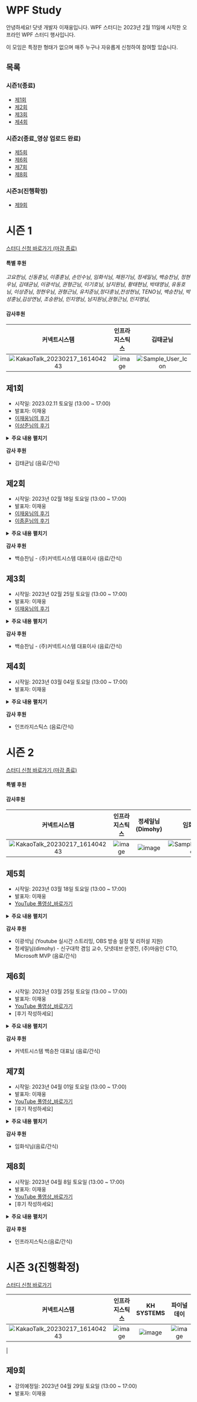 # WPF Study
안녕하세요! 닷넷 개발자 이재웅입니다.
WPF 스터디는 2023년 2월 11일에 시작한 오프라인 WPF 스터디 행사입니다. 

이 모임은 특정한 형태가 없으며 매주 누구나 자유롭게 신청하여 참여할 있습니다.
## 목록
### 시즌1(종료)
- [제1회](#제1회)
- [제2회](#제2회)
- [제3회](#제3회)
- [제4회](#제4회)
### 시즌2(종료_영상 업로드 완료)
- [제5회](#제5회)
- [제6회](#제6회)
- [제7회](#제7회)
- [제8회](#제8회)
### 시즌3(진행확정)
- [제9회](#제9회)


# 시즌 1
[스터디 신청 바로가기 (마감 종료)](https://forum.dotnetdev.kr/t/wpf-1/5856)

#### 특별 후원
_고요한님_, _신동훈님_, _이종훈님_, _손민수님_, _임화식님_, _채원기님_, _정세일님_, _백승찬님_, _정현우님_, _김태균님_, _이광석님_, _권형근님_, _이기호님_, _남지원님_, _황태현님_, _박태영님_, _유동호님_, _이상준님_, _정현우님_, _권형근님_, _유치준님_,_정다훈님_,_전성현님_, _TENO님_, _백승찬님_, _박성훈님_,_김상연님_,  _조승완님_, _민지영님_, _남지원님_,_권형근님_, _민지영님_,


#### 감사후원

| 커넥트시스템 | 인프라지스틱스 | 김태균님 |
|:----------:|:--------------:|:-------:|
| ![KakaoTalk_20230217_161404243](https://user-images.githubusercontent.com/52397976/219579720-b737caae-42a3-47e4-9c2d-0cce0cf52118.png) | ![image](https://user-images.githubusercontent.com/52397976/219578245-f4b4772c-70d3-4760-9e0a-92f3e69e475b.png) | ![Sample_User_Icon](https://user-images.githubusercontent.com/52397976/231370899-70e4eccb-018f-44af-afa1-a5d1beb3f640.png) |


 ## 제1회
- 시작일: 2023.02.11 토요일 (13:00 ~ 17:00)
- 발표자: 이재웅
- [이재웅님의 후기](https://forum.dotnetdev.kr/t/wpf-1/6023)
- [이상준님의 후기](https://forum.dotnetdev.kr/t/wpf/5856/9?u=jamesnet)
<details>
<summary><b>주요 내용 펼치기</b></summary>
- Application
- Window
- StackPanel
- Grid
- Controls
- DataContext
- Bubbling/Tunneling
- Button
- Style
- TemplateBinding
- ContentTemplate
- DataTemplate
- Template
- ControlTemplate
- Trigger
- Binding
- Element Binding
- RelativeSource Binding
- IValueConverter
- CustomControl
- Themes
- DefaultStyleKey
- ApplyTemplate
- Part_
</details>

**감사 후원**
- 김태균님 (음료/간식)
 
## 제2회
- 시작일: 2023년 02월 18일 토요일 (13:00 ~ 17:00)
- 발표자: 이재웅
- [이재웅님의 후기](https://forum.dotnetdev.kr/t/wpf-study-2/6133)
- [이종훈님의 후기](https://forum.dotnetdev.kr/t/wpf/5856/22?u=jamesnet)

<details>
<summary><b>주요 내용 펼치기</b></summary>
 작성해주세요
 </details> 
 
**감사 후원**

- 백승찬님 - (주)커넥트시스템 대표이사 (음료/간식)

## 제3회 
- 시작일: 2023년 02월 25일 토요일 (13:00 ~ 17:00)
- 발표자: 이재웅
- [이재웅님의 후기](https://forum.dotnetdev.kr/t/wpf-3/6211)

<details>
<summary><b>주요 내용 펼치기</b></summary>
  -작성하세요
 </details> 
 
**감사 후원**

- 백승찬님 - (주)커넥트시스템 대표이사 (음료/간식)

## 제4회 
- 시작일: 2023년 03월 04일 토요일 (13:00 ~ 17:00)
- 발표자: 이재웅

<details>
<summary><b>주요 내용 펼치기</b></summary>
  -작성하세요
 </details> 
 

**감사 후원**

- 인프라지스틱스 (음료/간식)

  


# 시즌 2
[스터디 신청 바로가기 (마감 종료)](https://forum.dotnetdev.kr/t/wpf-2/6387)
#### 특별 후원

#### 감사후원

| 커넥트시스템 | 인프라지스틱스 | 정세일님(Dimohy) | 임화식님 |
|:----------:|:--------------:|:--------------: |:----------:|
| ![KakaoTalk_20230217_161404243](https://user-images.githubusercontent.com/52397976/219579720-b737caae-42a3-47e4-9c2d-0cce0cf52118.png) | ![image](https://user-images.githubusercontent.com/52397976/219578245-f4b4772c-70d3-4760-9e0a-92f3e69e475b.png) | ![image](https://user-images.githubusercontent.com/52397976/220051446-d7814689-11d8-4b54-b6df-ff36d9ab8718.png)| ![Sample_User_Icon](https://user-images.githubusercontent.com/52397976/231370899-70e4eccb-018f-44af-afa1-a5d1beb3f640.png) |


## 제5회
- 시작일: 2023년 03월 18일 토요일 (13:00 ~ 17:00)
- 발표자: 이재웅
- [YouTube 풀영상_바로가기](https://www.youtube.com/watch?v=XRKo7svG9-k)

<details>
<summary><b>주요 내용 펼치기</b></summary>
  -작성하세요
 </details> 

**감사 후원**

- 이광석님 (Youtube 실시간 스트리밍, OBS 방송 설정 및 리허설 지원)
- 정세일님(dimohy) - 신구대학 겸임 교수, 닷넷데브 운영진, (주)마음인 CTO, Microsoft MVP (음료/간식)
  

## 제6회
- 시작일: 2023년 03월 25일 토요일 (13:00 ~ 17:00)
- 발표자: 이재웅
- [YouTube 풀영상_바로가기](https://www.youtube.com/watch?v=9iBRBRN8pPU)
- [후기 작성하세요] 

<details>
<summary><b>주요 내용 펼치기</b></summary>
  -작성하세요
 </details> 


**감사 후원**

- 커넥트시스템 백승찬 대표님 (음료/간식)

## 제7회
- 시작일: 2023년 04월 01일 토요일 (13:00 ~ 17:00)
- 발표자: 이재웅
- [YouTube 풀영상_바로가기](https://www.youtube.com/watch?v=8nPgWLrhdS0)
- [후기 작성하세요] 

<details>
<summary><b>주요 내용 펼치기</b></summary>
  -작성하세요
 </details> 
 
**감사 후원**
- 임화식님(음료/간식)

## 제8회
- 시작일: 2023년 04월 8일 토요일 (13:00 ~ 17:00)
- 발표자: 이재웅
- [YouTube 풀영상_바로가기](https://www.youtube.com/watch?v=ft9Pn_Id3-8&t=9903s)
- [후기 작성하세요] 

<details>
<summary><b>주요 내용 펼치기</b></summary>
  -작성하세요
 </details> 

**감사 후원**

- 인프라지스틱스(음료/간식)

# 시즌 3(진행확정)
[스터디 신청 바로가기](https://forum.dotnetdev.kr/t/wpf-3/6795)


| 커넥트시스템 | 인프라지스틱스 | KH SYSTEMS | 파이널데이 |
|:----------:|:--------------:|:--------------: |:----------:|
| ![KakaoTalk_20230217_161404243](https://user-images.githubusercontent.com/52397976/219579720-b737caae-42a3-47e4-9c2d-0cce0cf52118.png) | ![image](https://user-images.githubusercontent.com/52397976/219578245-f4b4772c-70d3-4760-9e0a-92f3e69e475b.png) | ![image](https://user-images.githubusercontent.com/52397976/231384616-3819e4e0-2701-4b06-9184-7ccdba3747e4.png) | ![image](https://user-images.githubusercontent.com/52397976/231977933-5e2fd4c1-34e9-442c-8988-ae66663af54e.png)
 |



## 제9회
- 강의예정일: 2023년 04월 29일 토요일 (13:00 ~ 17:00)
- 발표자: 이재웅
